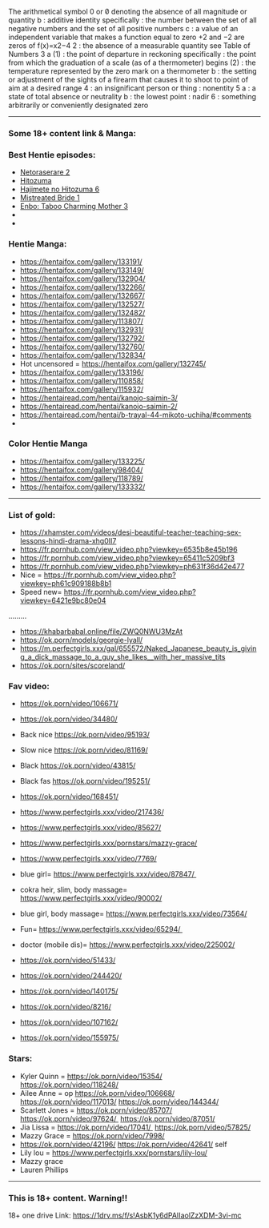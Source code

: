 The arithmetical symbol 0 or 0̸ denoting the absence of all magnitude or quantity
b
: additive identity
specifically : the number between the set of all negative numbers and the set of all positive numbers
c
: a value of an independent variable that makes a function equal to zero
+2 and −2 are zeros of f(x)=x2−4
2
: the absence of a measurable quantity
 see Table of Numbers
3
a
(1)
: the point of departure in reckoning
specifically : the point from which the graduation of a scale (as of a thermometer) begins
(2)
: the temperature represented by the zero mark on a thermometer
b
: the setting or adjustment of the sights of a firearm that causes it to shoot to point of aim at a desired range
4
: an insignificant person or thing : nonentity
5
a
: a state of total absence or neutrality
b
: the lowest point : nadir
6
: something arbitrarily or conveniently designated zero


<hr>


### Some 18+ content link & Manga:

### Best Hentie episodes:
* [Netoraserare 2](https://hanime.tv/videos/hentai/netoraserare-2?playlist_id=liked-videos-cnjte0n2zi3q)
*    [Hitozuma](https://hanime.tv/videos/hentai/tanetsuke-ojisan-to-ntr-hitozuma-sex-1?playlist_id=liked-videos-cnjte0n2zi3q)
*   [Hajimete no Hitozuma 6](https://hanime.tv/videos/hentai/hajimete-no-hitozuma-6?playlist_id=liked-videos-cnjte0n2zi3q)
*   [Mistreated Bride 1](https://hanime.tv/videos/hentai/mistreated-bride-1?playlist_id=liked-videos-cnjte0n2zi3q)
*   [Enbo: Taboo Charming Mother 3](https://hanime.tv/videos/hentai/enbo-taboo-charming-mother-3?playlist_id=liked-videos-cnjte0n2zi3q)
*   
*   


### Hentie Manga: 
* https://hentaifox.com/gallery/133191/  
* https://hentaifox.com/gallery/133149/
* https://hentaifox.com/gallery/132904/
* https://hentaifox.com/gallery/132266/
* https://hentaifox.com/gallery/132667/
* https://hentaifox.com/gallery/132527/
* https://hentaifox.com/gallery/132482/
* https://hentaifox.com/gallery/113807/
* https://hentaifox.com/gallery/132931/
* https://hentaifox.com/gallery/132792/
* https://hentaifox.com/gallery/132760/
* https://hentaifox.com/gallery/132834/
* Hot uncensored =  https://hentaifox.com/gallery/132745/
* https://hentaifox.com/gallery/133196/
* https://hentaifox.com/gallery/110858/
* https://hentaifox.com/gallery/115932/
* https://hentairead.com/hentai/kanojo-saimin-3/
* https://hentairead.com/hentai/kanojo-saimin-2/
* https://hentairead.com/hentai/b-trayal-44-mikoto-uchiha/#comments
*  

### Color Hentie Manga
* https://hentaifox.com/gallery/133225/
* https://hentaifox.com/gallery/98404/
* https://hentaifox.com/gallery/118789/
* https://hentaifox.com/gallery/133332/ 

<hr>

### List of gold:  
* https://xhamster.com/videos/desi-beautiful-teacher-teaching-sex-lessons-hindi-drama-xhg0II7
* https://fr.pornhub.com/view_video.php?viewkey=6535b8e45b196
* https://fr.pornhub.com/view_video.php?viewkey=65411c5209bf3
* https://fr.pornhub.com/view_video.php?viewkey=ph631f36d42e477
* Nice = https://fr.pornhub.com/view_video.php?viewkey=ph61c909188b8b1
* Speed new= https://fr.pornhub.com/view_video.php?viewkey=6421e9bc80e04

.........
* https://khabarbabal.online/file/ZWQ0NWU3MzAt
* https://ok.porn/models/georgie-lyall/
* https://m.perfectgirls.xxx/gal/655572/Naked_Japanese_beauty_is_giving_a_dick_massage_to_a_guy_she_likes__with_her_massive_tits
* https://ok.porn/sites/scoreland/


### Fav video:

* https://ok.porn/video/106671/
* https://ok.porn/video/34480/
* Back nice https://ok.porn/video/95193/
* Slow nice https://ok.porn/video/81169/
* Black https://ok.porn/video/43815/
* Black fas https://ok.porn/video/195251/
* https://ok.porn/video/168451/
* https://www.perfectgirls.xxx/video/217436/
* https://www.perfectgirls.xxx/video/85627/
* https://www.perfectgirls.xxx/pornstars/mazzy-grace/ 
* https://www.perfectgirls.xxx/video/7769/ 
* blue girl= https://www.perfectgirls.xxx/video/87847/   
* cokra heir, slim, body massage= https://www.perfectgirls.xxx/video/90002/ 
* blue girl, body massage= https://www.perfectgirls.xxx/video/73564/ 

* Fun= https://www.perfectgirls.xxx/video/65294/ 
* doctor (mobile dis)=  https://www.perfectgirls.xxx/video/225002/ 

* https://ok.porn/video/51433/
* https://ok.porn/video/244420/
* https://ok.porn/video/140175/
* https://ok.porn/video/8216/
* https://ok.porn/video/107162/
* https://ok.porn/video/155975/

### Stars:

* Kyler Quinn = https://ok.porn/video/15354/ https://ok.porn/video/118248/
* Ailee Anne = op https://ok.porn/video/106668/ https://ok.porn/video/117013/ https://ok.porn/video/144344/
* Scarlett Jones = https://ok.porn/video/85707/ https://ok.porn/video/97624/  https://ok.porn/video/87051/
* Jia Lissa = https://ok.porn/video/17041/  https://ok.porn/video/57825/
* Mazzy Grace = https://ok.porn/video/7998/
* https://ok.porn/video/42196/ https://ok.porn/video/42641/ self
* Lily lou = https://www.perfectgirls.xxx/pornstars/lily-lou/
* Mazzy grace
* Lauren Phillips

<hr>

### This is 18+ content. Warning!! 
18+ one drive Link: https://1drv.ms/f/s!AsbK1y6dPAIIaolZzXDM-3vi-mc












